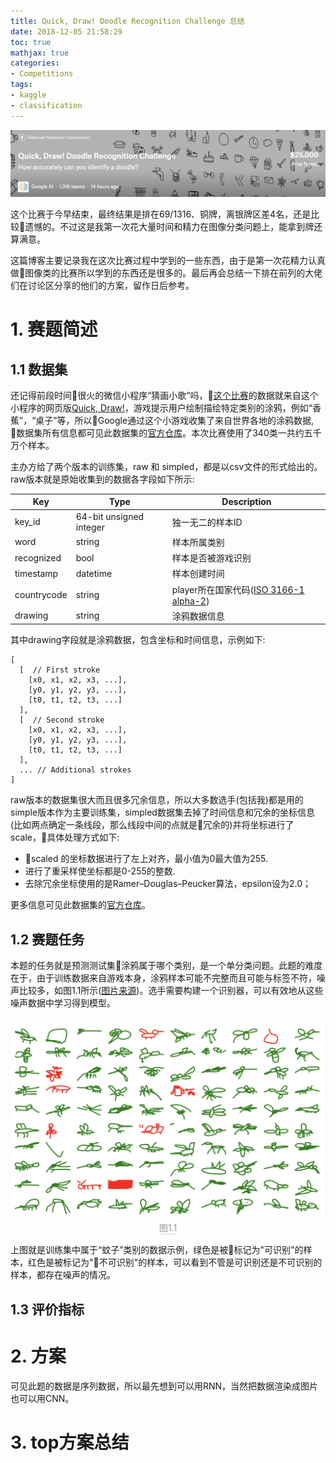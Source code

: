 ```yaml
---
title: Quick, Draw! Doodle Recognition Challenge 总结
date: 2018-12-05 21:58:29
toc: true
mathjax: true
categories: 
- Competitions
tags:
- kaggle
- classification
---
```


<center>
<img src="./kaggle-doodle-reco/cover.png" width="900" class="full-image">
</center>

这个比赛于今早结束，最终结果是排在69/1316、铜牌，离银牌区差4名，还是比较遗憾的。不过这是我第一次花大量时间和精力在图像分类问题上，能拿到牌还算满意。

这篇博客主要记录我在这次比赛过程中学到的一些东西，由于是第一次花精力认真做图像类的比赛所以学到的东西还是很多的。最后再会总结一下排在前列的大佬们在讨论区分享的他们的方案，留作日后参考。

<!-- more -->

# 1. 赛题简述
## 1.1 数据集
还记得前段时间很火的微信小程序“猜画小歌”吗，[这个比赛](https://www.kaggle.com/c/quickdraw-doodle-recognition)的数据就来自这个小程序的网页版[Quick, Draw!](https://quickdraw.withgoogle.com/)，游戏提示用户绘制描绘特定类别的涂鸦，例如“香蕉”，“桌子”等，所以Google通过这个小游戏收集了来自世界各地的涂鸦数据, 数据集所有信息都可见此数据集的[官方仓库](https://github.com/googlecreativelab/quickdraw-dataset#the-raw-moderated-dataset)。本次比赛使用了340类一共约五千万个样本。

主办方给了两个版本的训练集，raw 和 simpled，都是以csv文件的形式给出的。raw版本就是原始收集到的数据各字段如下所示:

| Key          | Type                   | Description                                  |
| ------------ | -----------------------| -------------------------------------------- |
| key_id       | 64-bit unsigned integer| 独一无二的样本ID     |
| word         | string                 | 样本所属类别    |
| recognized   | bool               | 样本是否被游戏识别 |
| timestamp    | datetime             | 样本创建时间                |
| countrycode  | string                 | player所在国家代码([ISO 3166-1 alpha-2](https://en.wikipedia.org/wiki/ISO_3166-1_alpha-2))|
| drawing      | string                 | 涂鸦数据信息 |  

其中drawing字段就是涂鸦数据，包含坐标和时间信息，示例如下:
```
[ 
  [  // First stroke 
    [x0, x1, x2, x3, ...],
    [y0, y1, y2, y3, ...],
    [t0, t1, t2, t3, ...]
  ],
  [  // Second stroke
    [x0, x1, x2, x3, ...],
    [y0, y1, y2, y3, ...],
    [t0, t1, t2, t3, ...]
  ],
  ... // Additional strokes
]
```

raw版本的数据集很大而且很多冗余信息，所以大多数选手(包括我)都是用的simple版本作为主要训练集，simpled数据集去掉了时间信息和冗余的坐标信息(比如两点确定一条线段，那么线段中间的点就是冗余的)并将坐标进行了scale，具体处理方式如下:   
* scaled 的坐标数据进行了左上对齐，最小值为0最大值为255.
* 进行了重采样使坐标都是0-255的整数.
* 去除冗余坐标使用的是Ramer–Douglas–Peucker算法，epsilon设为2.0；

更多信息可见此数据集的[官方仓库](https://github.com/googlecreativelab/quickdraw-dataset#the-raw-moderated-dataset)。

## 1.2 赛题任务
本题的任务就是预测测试集涂鸦属于哪个类别，是一个单分类问题。此题的难度在于，由于训练数据来自游戏本身，涂鸦样本可能不完整而且可能与标签不符，噪声比较多，如图1.1所示([图片来源](https://www.kaggle.com/gaborfodor/un-recognized-drawings/output))。选手需要构建一个识别器，可以有效地从这些噪声数据中学习得到模型。
<center>
    <img src="./kaggle-doodle-reco/1.1.png" width="500" class="full-image">
    <br>
    <div style="border-bottom: 1px solid #d9d9d9;
    display: inline-block;
    color: #999;">图1.1</div>
</center>

上图就是训练集中属于“蚊子”类别的数据示例，绿色是被标记为"可识别"的样本，红色是被标记为"不可识别"的样本，可以看到不管是可识别还是不可识别的样本，都存在噪声的情况。

## 1.3 评价指标



# 2. 方案
可见此题的数据是序列数据，所以最先想到可以用RNN，当然把数据渲染成图片也可以用CNN。


# 3. top方案总结


